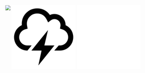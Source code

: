 <img valign="top" src="https://raw.githubusercontent.com/tinspin/fuse/84bc0d889414579074588b0d57d8534cbb5871cb/res/svg/mos.svg">
<img valign="top" src="https://raw.githubusercontent.com/tinspin/rupy/4ab21ef3c5c8046f931af2b055bf78ad8425ff1a/res/logo.svg">
<img valign="top" src="https://raw.githubusercontent.com/tinspin/rupy/4ab21ef3c5c8046f931af2b055bf78ad8425ff1a/res/logo_light.svg">
